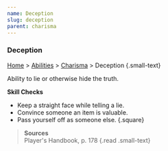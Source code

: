 ```yaml
---
name: Deception
slug: deception
parent: charisma
---
```

### Deception
[Home](dm-operations-center) > [Abilities](abilities) > [Charisma](charisma) > Deception {.small-text}

Ability to lie or otherwise hide the truth.

**Skill Checks**<br/>
- Keep a straight face while telling a lie.
- Convince someone an item is valuable.
- Pass yourself off as someone else.
{.square}

> **Sources** <br/>
> Player's Handbook, p. 178
{.read .small-text}

